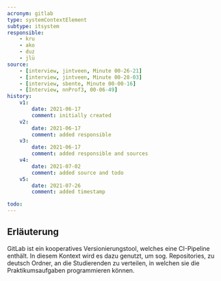 ```yaml
---
acronym: gitlab
type: systemContextElement
subtype: itsystem 
responsible:
    - kru
    - ako
    - duz
    - jlü
source:
    - [interview, jintveen, Minute 00-26-21]
    - [interview, jintveen, Minute 00-28-03]
    - [interview, sbente, Minute 00-00-16]
    - [Interview, nnProf3, 00-06-49]
history:
    v1:
        date: 2021-06-17
        comment: initially created
    v2:
        date: 2021-06-17
        comment: added responsible
    v3:
        date: 2021-06-17
        comment: added responsible and sources
    v4:
        date: 2021-07-02
        comment: added source and todo
    v5:
        date: 2021-07-26
        comment: added timestamp

todo:
---
```


## Erläuterung

GitLab ist ein kooperatives Versionierungstool, welches eine CI-Pipeline enthält. In diesem Kontext wird es dazu genutzt, um sog. Repositories, zu deutsch Ordner, an die Studierenden zu verteilen, in welchen sie die Praktikumsaufgaben programmieren können.
